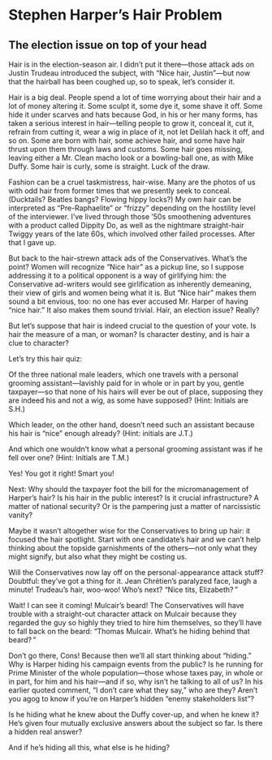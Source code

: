 # Stephen Harper’s Hair Problem

## The election issue on top of your head

Hair is in the election-season air.
I didn’t put it there—those attack ads on Justin Trudeau introduced the subject, with “Nice hair, Justin”—but now that the hairball has been coughed up, so to speak, let’s consider it.

Hair is a big deal.
People spend a lot of time worrying about their hair and a lot of money altering it.
Some sculpt it, some dye it, some shave it off.
Some hide it under scarves and hats because God, in his or her many forms, has taken a serious interest in hair—telling people to grow it, conceal it, cut it, refrain from cutting it, wear a wig in place of it, not let Delilah hack it off, and so on.
Some are born with hair, some achieve hair, and some have hair thrust upon them through laws and customs.
Some hair goes missing, leaving either a Mr. Clean macho look or a bowling-ball one, as with Mike Duffy.
Some hair is curly, some is straight.
Luck of the draw.

Fashion can be a cruel taskmistress, hair-wise.
Many are the photos of us with odd hair from former times that we presently seek to conceal.
(Ducktails? Beatles bangs? Flowing hippy locks?) My own hair can be interpreted as “Pre-Raphaelite” or “frizzy” depending on the hostility level of the interviewer.
I’ve lived through those ’50s smoothening adventures with a product called Dippity Do, as well as the nightmare straight-hair Twiggy years of the late 60s, which involved other failed processes.
After that I gave up.

But back to the hair-strewn attack ads of the Conservatives.
What’s the point? Women will recognize “Nice hair” as a pickup line, so I suppose addressing it to a political opponent is a way of girlifying him: the Conservative ad-writers would see girlification as inherently demeaning, their view of girls and women being what it is.
But “Nice hair” makes them sound a bit envious, too: no one has ever accused Mr. Harper of having “nice hair.” It also makes them sound trivial.
Hair, an election issue? Really?

But let’s suppose that hair is indeed crucial to the question of your vote.
Is hair the measure of a man, or woman? Is character destiny, and is hair a clue to character?

Let’s try this hair quiz:

Of the three national male leaders, which one travels with a personal grooming assistant—lavishly paid for in whole or in part by you, gentle taxpayer—so that none of his hairs will ever be out of place, supposing they are indeed his and not a wig, as some have supposed? (Hint: Initials are S.H.)

Which leader, on the other hand, doesn’t need such an assistant because his hair is “nice” enough already? (Hint: initials are J.T.)

And which one wouldn’t know what a personal grooming assistant was if he fell over one? (Hint: Initials are T.M.)

Yes! You got it right! Smart you!

Next: Why should the taxpayer foot the bill for the micromanagement of Harper’s hair? Is his hair in the public interest? Is it crucial infrastructure? A matter of national security? Or is the pampering just a matter of narcissistic vanity?

Maybe it wasn’t altogether wise for the Conservatives to bring up hair: it focused the hair spotlight.
Start with one candidate’s hair and we can’t help thinking about the topside garnishments of the others—not only what they might signify, but also what they might be costing us.

Will the Conservatives now lay off on the personal-appearance attack stuff? Doubtful: they’ve got a thing for it.
Jean Chrétien’s paralyzed face, laugh a minute! Trudeau’s hair, woo-woo! Who’s next? “Nice tits, Elizabeth? ”

Wait! I can see it coming! Mulcair’s beard! The Conservatives will have trouble with a straight-out character attack on Mulcair because they regarded the guy so highly they tried to hire him themselves, so they’ll have to fall back on the beard: “Thomas Mulcair.
What’s he hiding behind that beard? ”

Don’t go there, Cons! Because then we’ll all start thinking about “hiding.” Why is Harper hiding his campaign events from the public? Is he running for Prime Minister of the whole population—those whose taxes pay, in whole or in part, for him and his hair—and if so, why isn’t he talking to all of us? In his earlier quoted comment, “I don’t care what they say,” who are they? Aren’t you agog to know if you’re on Harper’s hidden “enemy stakeholders list”?

Is he hiding what he knew about the Duffy cover-up, and when he knew it? He’s given four mutually exclusive answers about the subject so far.
Is there a hidden real answer?

And if he’s hiding all this, what else is he hiding?

